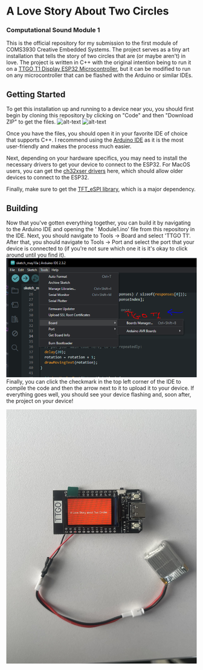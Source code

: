 # A Love Story About Two Circles

### Computational Sound Module 1

This is the official repository for my submission to the first module of COMS3930 Creative Embedded Systems.
The project serves as a tiny art installation that tells the story of two circles that are (or maybe aren't) in love.
The project is written in C++ with the original intention being to run it on
a [TTGO T1 Display ESP32 Microcontroller](https://www.lilygo.cc/products/lilygo%C2%AE-ttgo-t-display-1-14-inch-lcd-esp32-control-board),
but it can be modified to run on any microcontroller that can be flashed with the Arduino or similar IDEs.

## Getting Started

To get this installation up and running to a device near you, you should first begin by cloning this repository by
clicking on "Code" and then "Download ZIP" to get the files.
![alt-text](https://docs.github.com/assets/cb-14601/mw-1440/images/help/repository/code-button.webp "Code Button")
![alt-text](https://docs.github.com/assets/cb-69468/mw-1440/images/help/repository/https-url-clone-cli.webp "Download
ZIP")

Once you have the files, you should open it in your favorite IDE of choice that supports C++. I recommend using
the [Arduino IDE](https://www.arduino.cc/en/software)
as it is the most user-friendly and makes the process much easier.

Next, depending on your hardware specifics, you may need to install the necessary drivers to get your device to connect
to the ESP32.
For MacOS users, you can get the [ch32xser drivers](https://github.com/WCHSoftGroup/ch34xser_macos) here, which should
allow older
devices to connect to the ESP32.

Finally, make sure to get the [TFT_eSPI library](https://github.com/Xinyuan-LilyGO/TTGO-T-Display), which is a major
dependency.

## Building

Now that you've gotten everything together, you can build it by navigating to the Arduino IDE and opening the '
Module1.ino' file from this repository in the IDE. Next, you should navigate to Tools -> Board and select 'TTGO T1'.
After that, you should navigate to Tools -> Port and select the port that your device is connected to (if you're not
sure which one it is it's okay to click around until you find it).
![alt-text](https://raw.githubusercontent.com/KevSQ/CESModule1/master/images/ttgo.PNG?token=GHSAT0AAAAAACR23Y6FBLBPDB3ESPGHQGEKZR6THEQ)
Finally, you can click the checkmark in the top left corner of the IDE to compile the code and then the arrow next to it
to upload it to your device. If everything goes well, you should see your device flashing and, soon after, the project
on your device!

![alt-text](https://raw.githubusercontent.com/KevSQ/CESModule1/master/images/closingslide.jpeg?token=GHSAT0AAAAAACR23Y6FH27UH4FHK6FUGTPSZR6TLDA)
